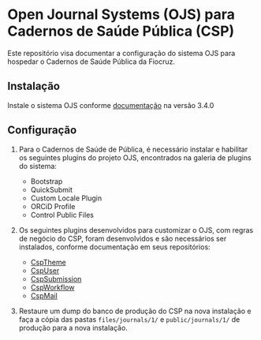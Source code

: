 # Open Journal Systems (OJS) para Cadernos de Saúde Pública (CSP)
 Este repositório visa documentar a configuração do sistema OJS para hospedar o Cadernos de Saúde Pública da Fiocruz.


## Instalação

Instale o sistema OJS conforme [documentação](https://docs.pkp.sfu.ca/dev/documentation/en/getting-started) na versão 3.4.0

## Configuração

1) Para o Cadernos de Saúde de Pública, é necessário instalar e habilitar os seguintes plugins do projeto OJS, encontrados na galeria de plugins do sistema:

   - Bootstrap
   - QuickSubmit
   - Custom Locale Plugin
   - ORCiD Profile
   - Control Public Files

2) Os seguintes plugins desenvolvidos para customizar o OJS, com regras de negócio do CSP, foram desenvolvidos e são necessários ser instalados, conforme documentação em seus repositórios:

   - [CspTheme ](https://github.com/FiocruzLivre/ojs-csp-theme)
   - [CspUser](https://github.com/FiocruzLivre/ojs-csp-user)
   - [CspSubmission](https://github.com/FiocruzLivre/ojs-csp-user  )
   - [CspWorkflow](https://github.com/FiocruzLivre/ojs-csp-workflow)
   - [CspMail](https://github.com/FiocruzLivre/ojs-csp-mail)

3) Restaure um dump do banco de produção do CSP na nova instalação e faça a cópia das pastas ``files/journals/1/`` e ``public/journals/1/`` de produção para a nova instalação.